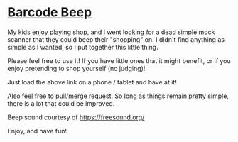 # [Barcode Beep](http://internetimagery.com/barcode-beep/)

My kids enjoy playing shop, and I went looking for a dead simple mock scanner that they could beep their "shopping" on. I didn't find anything as simple as I wanted, so I put together this little thing.

Please feel free to use it! If you have little ones that it might benefit, or if you enjoy pretending to shop yourself (no judging)!

Just load the above link on a phone / tablet and have at it!

Also feel free to pull/merge request. So long as things remain pretty simple, there is a lot that could be improved.

Beep sound courtesy of https://freesound.org/

Enjoy, and have fun!
